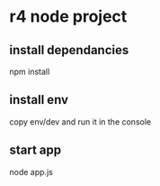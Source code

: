 # r4 node project

## install dependancies
npm install

## install env
copy env/dev and run it in the console

## start app
node app.js



